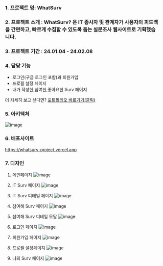 ### 1. 프로젝트 명: WhatSurv
### 2. 프로젝트 소개 : WhatSurv? 은 IT 종사자 및 관계자가 사용자의 피드백을 간편하고, 빠르게 수집할 수 있도록 돕는 설문조사 웹사이트로 기획했습니다.
### 3.  프로젝트 기간 : 24.01.04 - 24.02.08 

### 4. 담당 기능
- 로그인(구글 로그인 포함)과 회원가입 
- 프로필 설정 페이지
- 내가 작성한,참여한,좋아요한 Surv 페이지

더 자세히 보고 싶다면? [포트폴리오 바로가기(클릭)](https://nyang-nyang.notion.site/40b53b75a5ec4b7287af1a0437f6dc84?pvs=4)

### 5. 아키텍처
![image](https://github.com/allone9425/whatsurv/assets/143374855/05ec5e99-7052-40a5-a4b0-0a03be17ef0c)

### 6. 배포사이트
https://whatsurv-project.vercel.app

### 7. 디자인
1) 메인페이지
   ![image](https://github.com/chillakilla/whatsurv/assets/143374855/59d72e28-a948-4a0c-9413-98e8aa2d2da9)
   
2) IT Surv  페이지
   ![image](https://github.com/chillakilla/whatsurv/assets/143374855/274ff281-838b-4c1b-b9f2-4b521e347497)

3) IT Surv 디테일 페이지
   ![image](https://github.com/chillakilla/whatsurv/assets/143374855/fd8ef7e5-e3ca-4229-8796-c773336b14f6)

4) 참여해 Surv  페이지
 ![image](https://github.com/chillakilla/whatsurv/assets/143374855/e818a145-9b6e-401d-a00f-17858ac7b267)

5) 참여해 Surv 디테일 모달
![image](https://github.com/chillakilla/whatsurv/assets/143374855/184075a6-3a9e-4c78-8793-210024377e15)

6) 로그인 페이지
   ![image](https://github.com/chillakilla/whatsurv/assets/143374855/6074ed27-89a5-4079-8b16-6a50022758c5)

7) 회원가입 페이지
   ![image](https://github.com/chillakilla/whatsurv/assets/143374855/a6a7b2e1-7ead-470e-b049-2ab6f94af671)

8) 프로필 설정페이지
![image](https://github.com/chillakilla/whatsurv/assets/143374855/71315da7-1ba5-4065-9970-903ccb49b5e5)

9) 나의 Surv 페이지
![image](https://github.com/chillakilla/whatsurv/assets/143374855/faf1be19-1c7a-4b86-a414-7a3455e51f6a)
